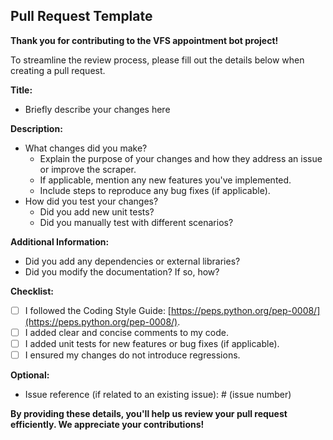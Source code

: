 ## Pull Request Template

**Thank you for contributing to the VFS appointment bot project!**

To streamline the review process, please fill out the details below when creating a pull request.

**Title:**

- Briefly describe your changes here

**Description:**

- What changes did you make?
  - Explain the purpose of your changes and how they address an issue or improve the scraper.
  - If applicable, mention any new features you've implemented.
  - Include steps to reproduce any bug fixes (if applicable).
- How did you test your changes?
  - Did you add new unit tests?
  - Did you manually test with different scenarios?

**Additional Information:**

- Did you add any dependencies or external libraries?
- Did you modify the documentation? If so, how?

**Checklist:**

- [ ] I followed the Coding Style Guide: [https://peps.python.org/pep-0008/](https://peps.python.org/pep-0008/).
- [ ] I added clear and concise comments to my code.
- [ ] I added unit tests for new features or bug fixes (if applicable).
- [ ] I ensured my changes do not introduce regressions.

**Optional:**

- Issue reference (if related to an existing issue): # (issue number)

**By providing these details, you'll help us review your pull request efficiently. We appreciate your contributions!**
